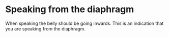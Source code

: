 # Speaking from the diaphragm

When speaking the belly should be going inwards. This is an indication that you are speaking from the diaphragm.

